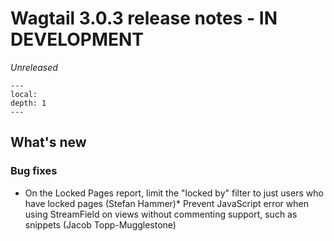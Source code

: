 # Wagtail 3.0.3 release notes - IN DEVELOPMENT

_Unreleased_

```{contents}
---
local:
depth: 1
---
```

## What's new

### Bug fixes

* On the Locked Pages report, limit the "locked by" filter to just users who have locked pages (Stefan Hammer)* Prevent JavaScript error when using StreamField on views without commenting support, such as snippets (Jacob Topp-Mugglestone)
